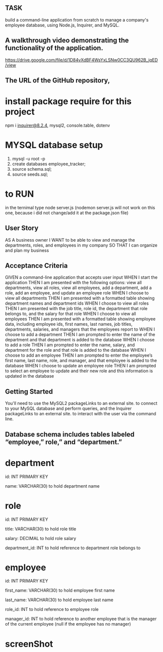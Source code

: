 ## TASK
build a command-line application from scratch to manage a company's employee   database, using Node.js, Inquirer, and MySQL.  

## A walkthrough video demonstrating the functionality of the application.
https://drive.google.com/file/d/1D84vXdBF4WsYxLSNw0CC3QU962B_jqED/view

## The URL of the GitHub repository,   



# install package require for this project
npm i inquirer@8.2.4, mysql2, console.table, dotenv

# MYSQL database setup
1. mysql -u root -p 
2. create databases employee_tracker;
3. source schema.sql;
4. source seeds.sql;

# to RUN
in the ternimal type node server.js  (nodemon server.js will not work on this one, because i did not change/add it at the package.json file)
## User Story
AS A business owner
I WANT to be able to view and manage the departments, roles, and employees in my company
SO THAT I can organize and plan my business

## Acceptance Criteria
GIVEN a command-line application that accepts user input
WHEN I start the application
THEN I am presented with the following options: view all departments, view all roles, view all employees, add a department, add a role, add an employee, and update an employee role
WHEN I choose to view all departments
THEN I am presented with a formatted table showing department names and department ids
WHEN I choose to view all roles
THEN I am presented with the job title, role id, the department that role belongs to, and the salary for that role
WHEN I choose to view all employees
THEN I am presented with a formatted table showing employee data, including employee ids, first names, last names, job titles, departments, salaries, and managers that the employees report to
WHEN I choose to add a department
THEN I am prompted to enter the name of the department and that department is added to the database
WHEN I choose to add a role
THEN I am prompted to enter the name, salary, and department for the role and that role is added to the database
WHEN I choose to add an employee
THEN I am prompted to enter the employee’s first name, last name, role, and manager, and that employee is added to the database
WHEN I choose to update an employee role
THEN I am prompted to select an employee to update and their new role and this information is updated in the database


## Getting Started
You'll need to use the MySQL2 packageLinks to an external site. to connect to your MySQL database and perform queries, and the Inquirer packageLinks to an external site. to interact with the user via the command line.



## Database schema includes tables labeled “employee,” role,” and “department.”


# department

id: INT PRIMARY KEY

name: VARCHAR(30) to hold department name

# role

id: INT PRIMARY KEY

title: VARCHAR(30) to hold role title

salary: DECIMAL to hold role salary

department_id: INT to hold reference to department role belongs to

# employee

id: INT PRIMARY KEY

first_name: VARCHAR(30) to hold employee first name

last_name: VARCHAR(30) to hold employee last name

role_id: INT to hold reference to employee role

manager_id: INT to hold reference to another employee that is the manager of the current employee (null if the employee has no manager)


# screenShot